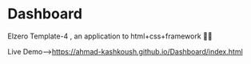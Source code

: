 # Dashboard
Elzero Template-4 , an application to html+css+framework 🚀🚀

Live Demo-->https://ahmad-kashkoush.github.io/Dashboard/index.html

